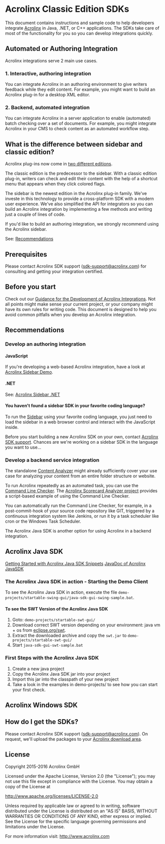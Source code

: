 # Acrolinx Classic Edition SDKs

This document contains instructions and sample code to help developers integrate [Acrolinx](http://www.acrolinx.com/) in Java, .NET, or C++ applications. The SDKs take care of most of the functionality for you so you can develop integrations quickly.

## Automated or Authoring Integration

Acrolinx integrations serve 2 main use cases. 

### 1. Interactive, authoring integration

You can integrate Acrolinx in an authoring environment to give writers feedback while they edit content. For example, you might want to build an Acrolinx plug-in for a desktop XML editor.

### 2. Backend, automated integration

You can integrate Acrolinx in a server application to enable (automated) batch checking over a set of documents. For example, you might integrate Acrolinx in your CMS to check content as an automated workflow step.

## What is the difference between sidebar and classic edition?

Acrolinx plug-ins now come in [two different editions](https://support.acrolinx.com/hc/en-us/articles/208549775). 

The classic edition is the predecessor to the sidebar. With a classic edition plug-in, writers can check and edit their content with the help of a shortcut menu that appears when they click colored flags. 

The sidebar is the newest edition in the Acrolinx plug-in family. We've investe in this technology to provide a cross-platform SDK with a modern user experience. We've also simplified the API for integrators so you can build an Acrolinx integration by implementing a few methods and writing just a couple of lines of code. 

If you'd like to build an authoring integration, we strongly recommend using the Acrolinx sidebar.

See: [Recommendations](#recommendations)

## Prerequisites
Please contact Acrolinx SDK support (sdk-support@acrolinx.com) for consulting and getting your integration certified.

## Before you start

Check out our [Guidance for the Development of Acrolinx Integrations](https://github.com/acrolinx/acrolinx-coding-guidance).
Not all points might make sense your current project, or your company might have its own rules for writing code.
This document is designed to help you avoid common pitfalls when you develop an Acrolinx integration.

## Recommendations

### Develop an authoring integration

#### JavaScript
If you're developing a web-based Acrolinx integration, have a look at [Acrolinx Sidebar Demo](https://github.com/acrolinx/acrolinx-sidebar-demo).

#### .NET

See: [Acrolinx Sidebar .NET](https://github.com/acrolinx/acrolinx-sidebar-demo-dotnet)

#### You haven't found a sidebar SDK in your favorite coding language?

To run the [Sidebar](https://github.com/acrolinx/acrolinx-sidebar-demo) using your favorite coding language, you just need to load the sidebar in a web browser control and interact with the JavaScript inside.

Before you start building a new Acrolinx SDK on your own, contact [Acrolinx SDK support](sdk-support@acrolinx.com). Chances are we're working on a sidebar SDK in the language you want to use...

### Develop a backend service integration

The standalone [Content Analyzer](https://support.acrolinx.com/hc/en-us/articles/211749485) might already sufficiently cover your use case for analyzing your content from an entire folder structure or website.

To run Acrolinx repeatedly as an automated task, you can use the [Command Line Checker](https://support.acrolinx.com/hc/en-us/articles/203943742).
The [Acrolinx Scorecard Analyzer project](https://github.com/acrolinx/acrolinx-scale#how-to-use-the-acrolinx-command-line-checker-to-perform-a-check) provides a script-based example of using the Command Line Checker. 

You can automatically run the Command Line Checker, for example, in a post-commit-hook of your source code repository like GIT, triggered by a continuous integration system like Jenkins, or run it by a task scheduler like cron or the Windows Task Scheduler.

The Acrolinx Java SDK is another option for using Acrolinx in a backend integration.

## Acrolinx Java SDK

[Getting Started with Acrolinx Java SDK Snippets](https://cdn.rawgit.com/acrolinx/classic-edition-sdks/master/java-sdk/html/snippets.html)
[JavaDoc of Acrolinx JavaSDK](https://cdn.rawgit.com/acrolinx/classic-edition-sdks/master/java-sdk/html/apidocs/index.html)


### The Acrolinx Java SDK in action - Starting the Demo Client

To see the Acrolinx Java SDK in action, execute the file `demo-projects/startable-swing-gui/java-sdk-gui-swing-sample.bat`.

#### To see the SWT Version of the Acrolinx Java SDK

1. Goto: `demo-projects/startable-swt-gui/`
2. Download correct SWT version depending on your environment: java vm + os from
[eclipse.org/swt](https://www.eclipse.org/swt/).
3. Extract the downloaded archive and copy the `swt.jar` to `demo-projects/startable-swt-gui/`
4. Start `java-sdk-gui-swt-sample.bat`

### First Steps with the Acrolinx Java SDK
1. Create a new java project
2. Copy the Acrolinx Java SDK jar into your project
3. Import this jar into the classpath of your new project
4. Take a look in the examples in demo-projects/ to see how you can start your first check.


## Acrolinx Windows SDK

## How do I get the SDKs?

Please contact Acrolinx SDK support (sdk-support@acrolinx.com). On request, we'll upload the packages to your [Acrolinx download area](https://download.acrolinx.com/).

## License

Copyright 2015-2016 Acrolinx GmbH

Licensed under the Apache License, Version 2.0 (the "License");
you may not use this file except in compliance with the License.
You may obtain a copy of the License at

http://www.apache.org/licenses/LICENSE-2.0

Unless required by applicable law or agreed to in writing, software
distributed under the License is distributed on an "AS IS" BASIS,
WITHOUT WARRANTIES OR CONDITIONS OF ANY KIND, either express or implied.
See the License for the specific language governing permissions and
limitations under the License.

For more information visit: http://www.acrolinx.com
